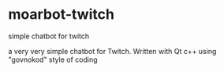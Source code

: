 # moarbot-twitch
simple chatbot for twitch

a very very simple chatbot for Twitch. Written with Qt c++ using "govnokod" style of coding
